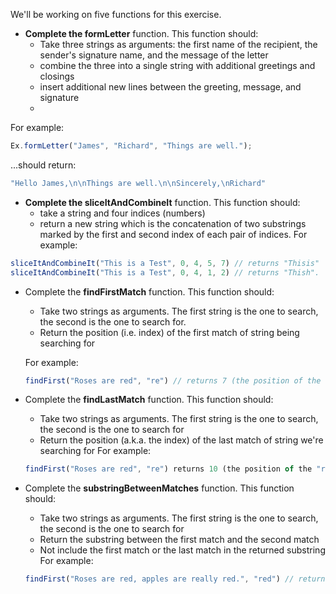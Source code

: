 We'll be working on five functions for this exercise.

- **Complete the formLetter** function. This function should:
    - Take three strings as arguments: the first name of the recipient, the sender's signature name, and the message of the letter
    - combine the three into a single string with additional greetings and closings
    - insert additional new lines between the greeting, message, and signature
    - 
For example:

```javascript
Ex.formLetter("James", "Richard", "Things are well.");
```

...should return:

```javascript
"Hello James,\n\nThings are well.\n\nSincerely,\nRichard"
```

- **Complete the sliceItAndCombineIt** function. This function should:
    - take a string and four indices (numbers)
    - return a new string which is the concatenation of two substrings marked by the first and second index of each pair of indices. For example:
    
```javascript
sliceItAndCombineIt("This is a Test", 0, 4, 5, 7) // returns "Thisis"
sliceItAndCombineIt("This is a Test", 0, 4, 1, 2) // returns "Thish".
```

- Complete the **findFirstMatch** function. This function should:
    - Take two strings as arguments. The first string is the one to search, the second is the one to search for.
    - Return the position (i.e. index) of the first match of string being searching for

    For example:
    
    ```javascript
    findFirst("Roses are red", "re") // returns 7 (the position of the "re" in "are")
    ```

- Complete the **findLastMatch** function. This function should:
    - Take two strings as arguments. The first string is the one to search, the second is the one to search for
    - Return the position (a.k.a. the index) of the last match of string we're searching for
    For example:
    
    ```javascript
    findFirst("Roses are red", "re") returns 10 (the position of the "re" in "red")
    ``` 

- Complete the **substringBetweenMatches** function. This function should:
    - Take two strings as arguments. The first string is the one to search, the second is the one to search for
    - Return the substring between the first match and the second match
    - Not include the first match or the last match in the returned substring
    For example:
    
    ```javascript
    findFirst("Roses are red, apples are really red.", "red") // returns ", apples are really "
    ```